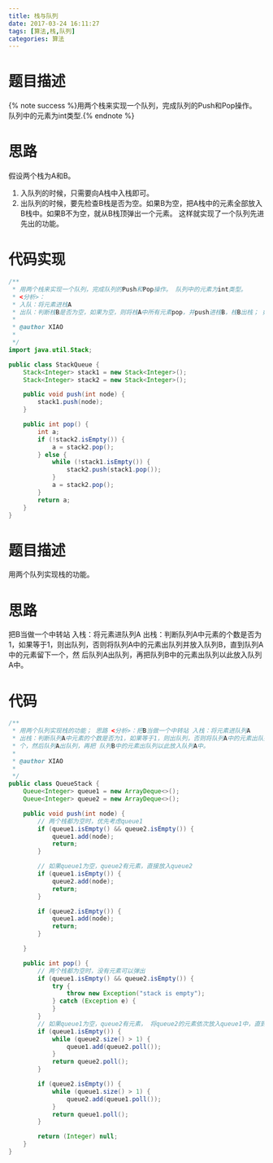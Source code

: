 ```yaml
---
title: 栈与队列
date: 2017-03-24 16:11:27
tags: [算法,栈,队列]
categories: 算法
---
```

# 题目描述
{% note success %}用两个栈来实现一个队列，完成队列的Push和Pop操作。 队列中的元素为int类型.{% endnote %}
<!--more-->
# 思路
假设两个栈为A和B。
1. 入队列的时候，只需要向A栈中入栈即可。
2. 出队列的时候，要先检查B栈是否为空。如果B为空，把A栈中的元素全部放入B栈中。如果B不为空，就从B栈顶弹出一个元素。
这样就实现了一个队列先进先出的功能。
# 代码实现
```java
/**
 * 用两个栈来实现一个队列，完成队列的Push和Pop操作。 队列中的元素为int类型。 
 * <分析>： 
 * 入队：将元素进栈A
 * 出队：判断栈B是否为空，如果为空，则将栈A中所有元素pop，并push进栈B，栈B出栈； 如果不为空，栈B直接出栈。
 * 
 * @author XIAO
 *
 */
import java.util.Stack;

public class StackQueue {
	Stack<Integer> stack1 = new Stack<Integer>();
	Stack<Integer> stack2 = new Stack<Integer>();

	public void push(int node) {
		stack1.push(node);
	}

	public int pop() {
		int a;
		if (!stack2.isEmpty()) {
			a = stack2.pop();
		} else {
			while (!stack1.isEmpty()) {
				stack2.push(stack1.pop());
			}
			a = stack2.pop();
		}
		return a;
	}
}
```
# 题目描述
用两个队列实现栈的功能。
# 思路
把B当做一个中转站 
入栈：将元素进队列A
出栈：判断队列A中元素的个数是否为1，如果等于1，则出队列，否则将队列A中的元素出队列并放入队列B，直到队列A中的元素留下一个，然
后队列A出队列，再把队列B中的元素出队列以此放入队列A中。
# 代码
```java
/**
 * 用两个队列实现栈的功能； 思路 <分析>：把B当做一个中转站 入栈：将元素进队列A
 * 出栈：判断队列A中元素的个数是否为1，如果等于1，则出队列，否则将队列A中的元素出队列并放入队列B，直到队列A中的元素留下一
 * 个，然后队列A出队列，再把 队列B中的元素出队列以此放入队列A中。
 * 
 * @author XIAO
 *
 */
public class QueueStack {
	Queue<Integer> queue1 = new ArrayDeque<>();
	Queue<Integer> queue2 = new ArrayDeque<>();

	public void push(int node) {
		// 两个栈都为空时，优先考虑queue1
		if (queue1.isEmpty() && queue2.isEmpty()) {
			queue1.add(node);
			return;
		}

		// 如果queue1为空，queue2有元素，直接放入queue2
		if (queue1.isEmpty()) {
			queue2.add(node);
			return;
		}

		if (queue2.isEmpty()) {
			queue1.add(node);
			return;
		}

	}

	public int pop() {
		// 两个栈都为空时，没有元素可以弹出
		if (queue1.isEmpty() && queue2.isEmpty()) {
			try {
				throw new Exception("stack is empty");
			} catch (Exception e) {
			}
		}
		// 如果queue1为空，queue2有元素， 将queue2的元素依次放入queue1中，直到最后一个元素，我们弹出。
		if (queue1.isEmpty()) {
			while (queue2.size() > 1) {
				queue1.add(queue2.poll());
			}
			return queue2.poll();
		}

		if (queue2.isEmpty()) {
			while (queue1.size() > 1) {
				queue2.add(queue1.poll());
			}
			return queue1.poll();
		}

		return (Integer) null;
	}
}

```